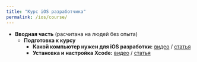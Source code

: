 ```yaml
---
title: "Курс iOS разработчика"
permalink: /ios/course/
---
```


* **Вводная часть** (расчитана на людей без опыта)
  * **Подготовка к курсу**
    * **Какой компьютер нужен для iOS разработки:** [видео](https://youtu.be/aSoWDKonXew) / [статья](/ios/hardware-requirement/)
    * **Установка и настройка Xcode:** [видео](https://youtu.be/2C8s2CKVYug) / [статья](/../_posts/2022-05-25-setup-xcode.md/)
